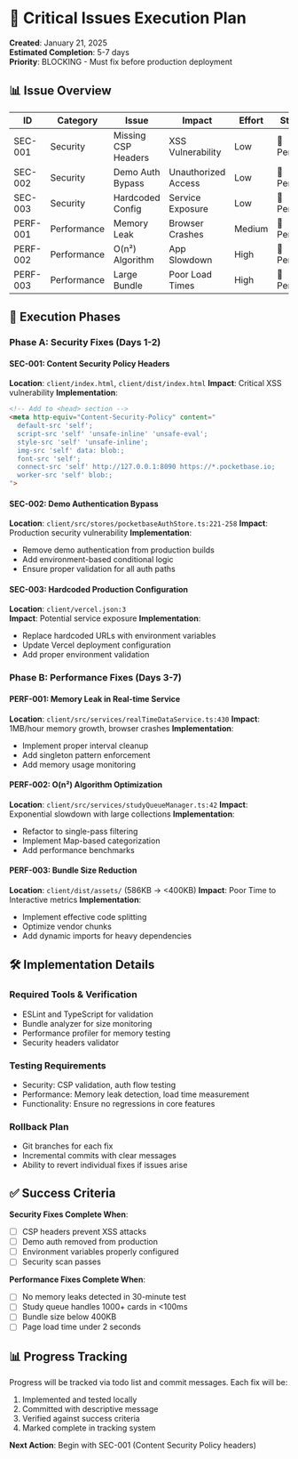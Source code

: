 # 🚨 Critical Issues Execution Plan

**Created**: January 21, 2025  
**Estimated Completion**: 5-7 days  
**Priority**: BLOCKING - Must fix before production deployment

## 📊 Issue Overview

| ID | Category | Issue | Impact | Effort | Status |
|----|----------|-------|--------|--------|--------|
| SEC-001 | Security | Missing CSP Headers | XSS Vulnerability | Low | 🔴 Pending |
| SEC-002 | Security | Demo Auth Bypass | Unauthorized Access | Low | 🔴 Pending |
| SEC-003 | Security | Hardcoded Config | Service Exposure | Low | 🔴 Pending |
| PERF-001 | Performance | Memory Leak | Browser Crashes | Medium | 🔴 Pending |
| PERF-002 | Performance | O(n²) Algorithm | App Slowdown | High | 🔴 Pending |
| PERF-003 | Performance | Large Bundle | Poor Load Times | High | 🔴 Pending |

## 🎯 Execution Phases

### Phase A: Security Fixes (Days 1-2)

#### SEC-001: Content Security Policy Headers
**Location**: `client/index.html`, `client/dist/index.html`
**Impact**: Critical XSS vulnerability
**Implementation**:
```html
<!-- Add to <head> section -->
<meta http-equiv="Content-Security-Policy" content="
  default-src 'self';
  script-src 'self' 'unsafe-inline' 'unsafe-eval';
  style-src 'self' 'unsafe-inline';
  img-src 'self' data: blob:;
  font-src 'self';
  connect-src 'self' http://127.0.0.1:8090 https://*.pocketbase.io;
  worker-src 'self' blob:;
">
```

#### SEC-002: Demo Authentication Bypass  
**Location**: `client/src/stores/pocketbaseAuthStore.ts:221-258`
**Impact**: Production security vulnerability
**Implementation**:
- Remove demo authentication from production builds
- Add environment-based conditional logic
- Ensure proper validation for all auth paths

#### SEC-003: Hardcoded Production Configuration
**Location**: `client/vercel.json:3`  
**Impact**: Potential service exposure
**Implementation**:
- Replace hardcoded URLs with environment variables
- Update Vercel deployment configuration
- Add proper environment validation

### Phase B: Performance Fixes (Days 3-7)

#### PERF-001: Memory Leak in Real-time Service
**Location**: `client/src/services/realTimeDataService.ts:430`
**Impact**: 1MB/hour memory growth, browser crashes
**Implementation**:
- Implement proper interval cleanup
- Add singleton pattern enforcement  
- Add memory usage monitoring

#### PERF-002: O(n²) Algorithm Optimization
**Location**: `client/src/services/studyQueueManager.ts:42`
**Impact**: Exponential slowdown with large collections
**Implementation**:
- Refactor to single-pass filtering
- Implement Map-based categorization
- Add performance benchmarks

#### PERF-003: Bundle Size Reduction
**Location**: `client/dist/assets/` (586KB → <400KB)
**Impact**: Poor Time to Interactive metrics
**Implementation**:
- Implement effective code splitting
- Optimize vendor chunks
- Add dynamic imports for heavy dependencies

## 🛠️ Implementation Details

### Required Tools & Verification
- ESLint and TypeScript for validation
- Bundle analyzer for size monitoring  
- Performance profiler for memory testing
- Security headers validator

### Testing Requirements
- Security: CSP validation, auth flow testing
- Performance: Memory leak detection, load time measurement
- Functionality: Ensure no regressions in core features

### Rollback Plan
- Git branches for each fix
- Incremental commits with clear messages
- Ability to revert individual fixes if issues arise

## ✅ Success Criteria

**Security Fixes Complete When**:
- [ ] CSP headers prevent XSS attacks
- [ ] Demo auth removed from production
- [ ] Environment variables properly configured
- [ ] Security scan passes

**Performance Fixes Complete When**:
- [ ] No memory leaks detected in 30-minute test
- [ ] Study queue handles 1000+ cards in <100ms
- [ ] Bundle size below 400KB
- [ ] Page load time under 2 seconds

## 📊 Progress Tracking

Progress will be tracked via todo list and commit messages. Each fix will be:
1. Implemented and tested locally
2. Committed with descriptive message
3. Verified against success criteria
4. Marked complete in tracking system

**Next Action**: Begin with SEC-001 (Content Security Policy headers)